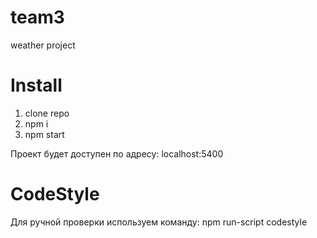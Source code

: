 team3
=====
weather project

# Install

1. clone repo
2. npm i
3. npm start

Проект будет доступен по адресу: localhost:5400

# CodeStyle
Для ручной проверки используем команду: npm run-script codestyle
